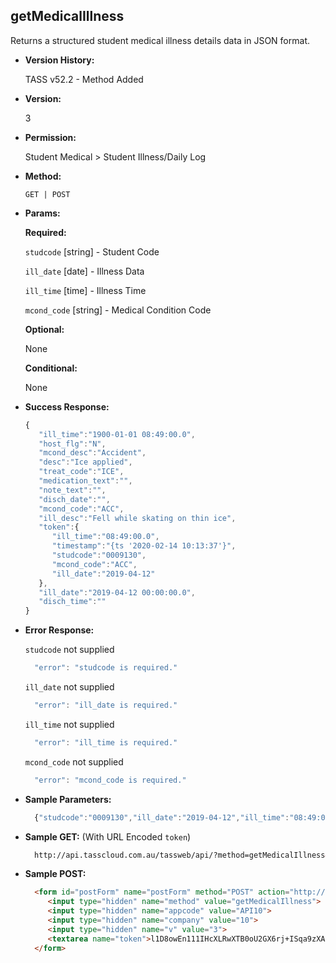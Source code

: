 **getMedicalIllness**
----
  Returns a structured student medical illness details data in JSON format.
  
* **Version History:**

  TASS v52.2 - Method Added

* **Version:**

  3

* **Permission:**

  Student Medical > Student Illness/Daily Log

* **Method:**

  `GET | POST`
  
*  **Params:**

   **Required:**
 
    `studcode` [string] - Student Code

    `ill_date` [date] - Illness Data

    `ill_time` [time] - Illness Time

    `mcond_code` [string] - Medical Condition Code

   **Optional:**

   None

   **Conditional:**

   None

* **Success Response:**

    ```javascript
    { 
       "ill_time":"1900-01-01 08:49:00.0",
       "host_flg":"N",
       "mcond_desc":"Accident",
       "desc":"Ice applied",
       "treat_code":"ICE",
       "medication_text":"",
       "note_text":"",
       "disch_date":"",
       "mcond_code":"ACC",
       "ill_desc":"Fell while skating on thin ice",
       "token":{ 
          "ill_time":"08:49:00.0",
          "timestamp":"{ts '2020-02-14 10:13:37'}",
          "studcode":"0009130",
          "mcond_code":"ACC",
          "ill_date":"2019-04-12"
       },
       "ill_date":"2019-04-12 00:00:00.0",
       "disch_time":""
    }
    ```
 
* **Error Response:**

    `studcode` not supplied
    ```javascript
      "error": "studcode is required."
    ```

    `ill_date` not supplied
    ```javascript
      "error": "ill_date is required."
    ```

    `ill_time` not supplied
    ```javascript
      "error": "ill_time is required."
    ```

    `mcond_code` not supplied
    ```javascript
      "error": "mcond_code is required."
    ```

* **Sample Parameters:**

  ```javascript
    {"studcode":"0009130","ill_date":"2019-04-12","ill_time":"08:49:00.0","mcond_code": "ACC"}
  ```

* **Sample GET:** (With URL Encoded `token`)

  ```HTML
    http://api.tasscloud.com.au/tassweb/api/?method=getMedicalIllness&appcode=API10&company=10&v=3&token=l1D8owEn111IHcXLRwXTB0oU2GX6rj%2BISqa9zXA8We3J3mwgjW5pdUvFK3%2FIZ4mJ4bMyfKTmEoup%2B3tTE9GeLQ%3D%3D
  ```
  
* **Sample POST:**

  ```HTML
    <form id="postForm" name="postForm" method="POST" action="http://api.tasscloud.com.au/tassweb/api/">
       <input type="hidden" name="method" value="getMedicalIllness">
       <input type="hidden" name="appcode" value="API10">
       <input type="hidden" name="company" value="10">
       <input type="hidden" name="v" value="3">
       <textarea name="token">l1D8owEn111IHcXLRwXTB0oU2GX6rj+ISqa9zXA8We3J3mwgjW5pdUvFK3/IZ4mJ4bMyfKTmEoup+3tTE9GeLQ==</textarea>
    </form>
  ```